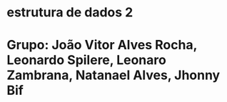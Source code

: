 # estrutura de dados 2 
# Grupo: João Vitor Alves Rocha, Leonardo Spilere, Leonaro Zambrana, Natanael Alves, Jhonny Bif
